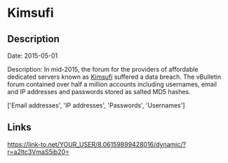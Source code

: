 # Kimsufi

## Description

Date: 2015-05-01

Description:
In mid-2015, the forum for the providers of affordable dedicated servers known as <a href="https://www.kimsufi.com" target="_blank" rel="noopener">Kimsufi</a> suffered a data breach. The vBulletin forum contained over half a million accounts including usernames, email and IP addresses and passwords stored as salted MD5 hashes.


['Email addresses', 'IP addresses', 'Passwords', 'Usernames']

## Links

https://link-to.net/YOUR_USER/8.06159899428016/dynamic/?r=a2ltc3VmaS5jb20=